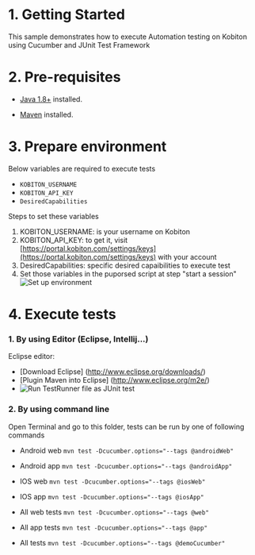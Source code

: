 # 1. Getting Started

This sample demonstrates how to execute Automation testing on Kobiton using Cucumber and JUnit Test Framework

# 2. Pre-requisites

* [Java 1.8+](https://java.com/en/download/) installed.

* [Maven](https://maven.apache.org/install.html) installed.

# 3. Prepare environment

Below variables are required to execute tests

* `KOBITON_USERNAME`
* `KOBITON_API_KEY`
* `DesiredCapabilities`

Steps to set these variables

1. KOBITON_USERNAME: is your username on Kobiton
2. KOBITON_API_KEY: to get it, visit [https://portal.kobiton.com/settings/keys](https://portal.kobiton.com/settings/keys) with your account
3. DesiredCapabilities: specific desired capaibilities to execute test
4. Set those variables in the puporsed script at step "start a session"
![Set up environment](https://s3-ap-southeast-1.amazonaws.com/kobiton-devvn/images/Set_up_environment.png)

# 4. Execute tests

### 1. By using Editor (Eclipse, Intellij...)

Eclipse editor:
* [Download Eclipse] (http://www.eclipse.org/downloads/)
* [Plugin Maven into Eclipse] (http://www.eclipse.org/m2e/)
* ![Run TestRunner file as JUnit test](https://s3-ap-southeast-1.amazonaws.com/kobiton-devvn/images/Run_junit_test_on_eclipse_editor.png)

### 2. By using command line
Open Terminal and go to this folder, tests can be run by one of following commands

* Android web
`mvn test -Dcucumber.options="--tags @androidWeb"`

* Android app
`mvn test -Dcucumber.options="--tags @androidApp"`

* IOS web
`mvn test -Dcucumber.options="--tags @iosWeb"`

* IOS app
`mvn test -Dcucumber.options="--tags @iosApp"`

* All web tests
`mvn test -Dcucumber.options="--tags @web"`

* All app tests
`mvn test -Dcucumber.options="--tags @app"`

* All tests
`mvn test -Dcucumber.options="--tags @demoCucumber"`
